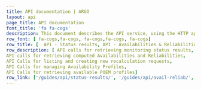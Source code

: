 ```yaml
---
title: API documentation | ARGO
layout: api
page_title: API documentation 
font_title: 'fa fa-cogs'
description: This document describes the API service, using the HTTP application protocol. This API uses XML as the primary exchange format.
row_font: [ fa-cogs,fa-cogs, fa-cogs,fa-cogs, fa-cogs]
row_title: [  API - Status results, API - Availabilities & Reliabilities, API - Recalculation Requests, API - Availability Profiles, API - POEM Profiles] 
row_description: [ API calls for retrieving monitoring status results, 
API calls for retrieving computed Availabilities and Reliabilities, 
API Calls for listing and creating new recalculation requests,
API Calls for managing Availability Profiles,
API Calls for retrieving available POEM profiles]
row_link: ['/guides/api/status-results/', '/guides/api/avail-reliab/', '/guides/api/recalculationrequests/', '/guides/api/availabilityprofs/', '/guides/api/poemprofiles/']
---
```



